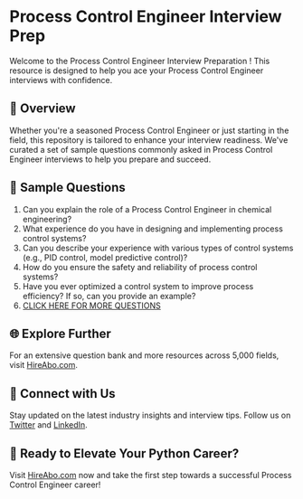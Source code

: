 # Process Control Engineer Interview Prep

Welcome to the Process Control Engineer Interview Preparation ! This resource is designed to help you ace your Process Control Engineer interviews with confidence.

## 🚀 Overview

Whether you're a seasoned Process Control Engineer or just starting in the field, this repository is tailored to enhance your interview readiness. We've curated a set of sample questions commonly asked in Process Control Engineer interviews to help you prepare and succeed.

## 📝 Sample Questions

1. Can you explain the role of a Process Control Engineer in chemical engineering?
2. What experience do you have in designing and implementing process control systems?
3. Can you describe your experience with various types of control systems (e.g., PID control, model predictive control)?
4. How do you ensure the safety and reliability of process control systems?
5. Have you ever optimized a control system to improve process efficiency? If so, can you provide an example?
6. [CLICK HERE FOR MORE QUESTIONS](https://hireabo.com/job/3_4_18/Process%20Control%20Engineer)

## 🌐 Explore Further

For an extensive question bank and more resources across 5,000 fields, visit [HireAbo.com](https://www.hireabo.com).

## 📱 Connect with Us

Stay updated on the latest industry insights and interview tips. Follow us on [Twitter](https://twitter.com/hireabo) and [LinkedIn](https://www.linkedin.com/in/hire-abo-3609972a8/).

## 🚀 Ready to Elevate Your Python Career?

Visit [HireAbo.com](https://www.hireabo.com) now and take the first step towards a successful Process Control Engineer career!